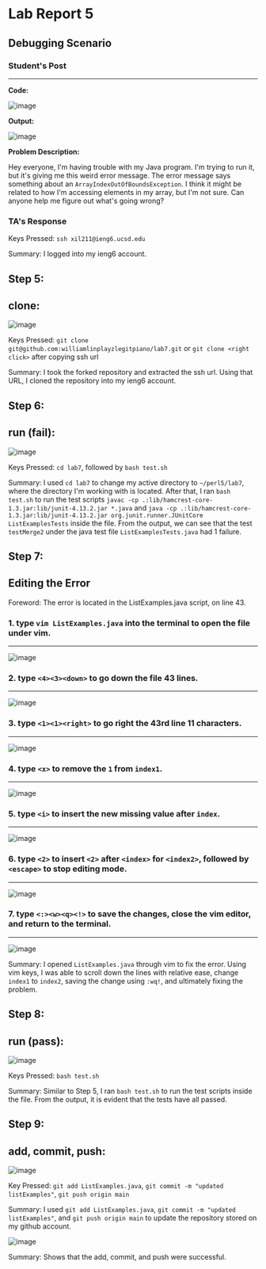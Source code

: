 # Lab Report 5

## Debugging Scenario

### Student's Post
---

**Code:**

![image](https://github.com/williamlinplayzlegitpiano/15Llabreports/assets/55766910/1dd7fc46-a568-446e-a44b-aba59d3fb158)

**Output:**

![image](https://github.com/williamlinplayzlegitpiano/15Llabreports/assets/55766910/42a419b4-b5d5-4db9-ac71-2444b83bea9c)

**Problem Description:**

Hey everyone, I'm having trouble with my Java program. I'm trying to run it, but it's giving me this weird error message. The error message says something about an `ArrayIndexOutOfBoundsException`. I think it might be related to how I'm accessing elements in my array, but I'm not sure. Can anyone help me figure out what's going wrong?

### TA's Response


Keys Pressed: `ssh xil211@ieng6.ucsd.edu`

Summary: I logged into my ieng6 account.

## Step 5:

**clone:**
---

![image](https://github.com/williamlinplayzlegitpiano/15Llabreports/assets/55766910/0e5cc96e-9b0a-4e27-943a-ab1aa9163405)

Keys Pressed: `git clone git@github.com:williamlinplayzlegitpiano/lab7.git` or `git clone <right click>` after copying ssh url

Summary: I took the forked repository and extracted the ssh url. Using that URL, I cloned the repository into my ieng6 account.

## Step 6:

**run (fail):**
---

![image](https://github.com/williamlinplayzlegitpiano/15Llabreports/assets/55766910/f3d854d0-8336-4a20-a903-2b96015e348a)

Keys Pressed: `cd lab7`, followed by `bash test.sh`

Summary: I used `cd lab7` to change my active directory to `~/perl5/lab7`, where the directory I'm working with is located. After that, I ran `bash test.sh` to run the test scripts `javac -cp .:lib/hamcrest-core-1.3.jar:lib/junit-4.13.2.jar *.java` and `java -cp .:lib/hamcrest-core-1.3.jar:lib/junit-4.13.2.jar org.junit.runner.JUnitCore ListExamplesTests` inside the file. From the output, we can see that the test `testMerge2` under the java test file `ListExamplesTests.java` had 1 failure. 

## Step 7:

**Editing the Error**
---

Foreword: The error is located in the ListExamples.java script, on line 43. 

### 1. type `vim ListExamples.java` into the terminal to open the file under vim.
---
![image](https://github.com/williamlinplayzlegitpiano/15Llabreports/assets/55766910/74e54f5b-d224-4db7-9867-e3de4de5116d)

### 2. type `<4><3><down>` to go down the file 43 lines.
---
![image](https://github.com/williamlinplayzlegitpiano/15Llabreports/assets/55766910/79d54a0e-bcc2-4d07-9298-e91a664c16f5)

### 3. type `<1><1><right>` to go right the 43rd line 11 characters.
---
![image](https://github.com/williamlinplayzlegitpiano/15Llabreports/assets/55766910/2087d7c4-9027-4e0a-8101-6464cd7222da)

### 4. type `<x>` to remove the `1` from `index1`.
---
![image](https://github.com/williamlinplayzlegitpiano/15Llabreports/assets/55766910/c8ac37e6-f31e-4033-8ad8-aab30aeac9a7)

### 5. type `<i>` to insert the new missing value after `index`.
---
![image](https://github.com/williamlinplayzlegitpiano/15Llabreports/assets/55766910/161e25a2-962e-42b2-aa30-019640299a7f)

### 6. type `<2>` to insert `<2>` after `<index>` for `<index2>`, followed by `<escape>` to stop editing mode.
---
![image](https://github.com/williamlinplayzlegitpiano/15Llabreports/assets/55766910/e686747d-717b-425c-b8fe-b66dd807dd85)

### 7. type `<:><w><q><!>` to save the changes, close the vim editor, and return to the terminal.
---
![image](https://github.com/williamlinplayzlegitpiano/15Llabreports/assets/55766910/e13337e2-af83-4119-9f3a-2a32c3f9c926)

Summary: I opened `ListExamples.java` through vim to fix the error. Using vim keys, I was able to scroll down the lines with relative ease, change `index1` to `index2`, saving the change using `:wq!`, and ultimately fixing the problem.

## Step 8:

**run (pass):**
---

![image](https://github.com/williamlinplayzlegitpiano/15Llabreports/assets/55766910/dd6d3812-9cad-4f29-ab08-f4e790b1359f)

Keys Pressed: `bash test.sh`

Summary: Similar to Step 5, I ran `bash test.sh` to run the test scripts inside the file. From the output, it is evident that the tests have all passed.

## Step 9:

**add, commit, push:**
---
![image](https://github.com/williamlinplayzlegitpiano/15Llabreports/assets/55766910/8dea82c4-c73a-4755-a369-c3d1cc131eef)

Key Pressed: `git add ListExamples.java`, `git commit -m "updated listExamples"`, `git push origin main`

Summary: I used `git add ListExamples.java`, `git commit -m "updated listExamples"`, and `git push origin main` to update the repository stored on my github account.

![image](https://github.com/williamlinplayzlegitpiano/15Llabreports/assets/55766910/7b973a12-b73f-4c0f-aca0-0ca84ab0d294)

Summary: Shows that the add, commit, and push were successful.
